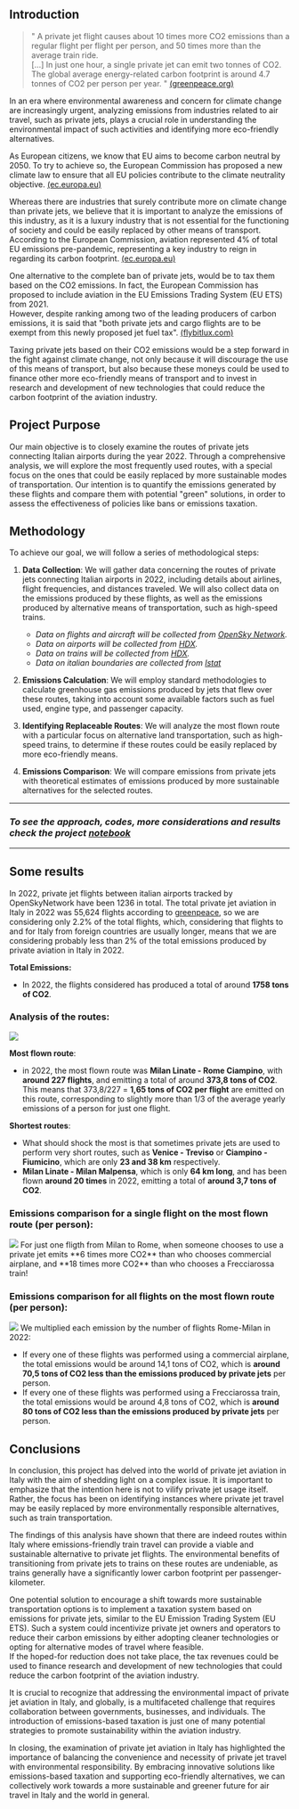 ## Introduction
>" A private jet flight causes about 10 times more CO2 emissions than a regular flight per flight per person, and 50 times more than the average train ride.  
> [...] In just one hour, a single private jet can emit two tonnes of CO2. The global average energy-related carbon footprint is around 4.7 tonnes of CO2 per person per year. " [(greenpeace.org)](https://www.greenpeace.org/international/act/ban-private-jets/)

In an era where environmental awareness and concern for climate change are increasingly urgent, analyzing emissions from industries related to air travel, such as private jets, plays a crucial role in understanding the environmental impact of such activities and identifying more eco-friendly alternatives.

As European citizens, we know that EU aims to become carbon neutral by 2050. To try to achieve so, the European Commission has proposed a new climate law to ensure that all EU policies contribute to the climate neutrality objective. [(ec.europa.eu)](https://ec.europa.eu/clima/policies/eu-climate-action/law_en)

Whereas there are industries that surely contribute more on climate change than private jets, we believe that it is important to analyze the emissions of this industry, as it is a luxury industry that is not essential for the functioning of society and could be easily replaced by other means of transport.  
According to the European Commission, aviation represented 4% of total EU emissions pre-pandemic, representing a key industry to reign in regarding its carbon footprint. [(ec.europa.eu)](https://ec.europa.eu/clima/policies/transport/aviation_en)

One alternative to the complete ban of private jets, would be to tax them based on the CO2 emissions. In fact, the European Commission has proposed to include aviation in the EU Emissions Trading System (EU ETS) from 2021.  
However, despite ranking among two of the leading producers of carbon emissions, it is said that "both private jets and cargo flights are to be exempt from this newly proposed jet fuel tax". [(flybitlux.com)](https://flybitlux.com/eu-proposes-to-exempt-private-jets-from-fuel-tax/)

Taxing private jets based on their CO2 emissions would be a step forward in the fight against climate change, not only because it will discourage the use of this means of transport, but also because these moneys could be used to finance other more eco-friendly means of transport and to invest in research and development of new technologies that could reduce the carbon footprint of the aviation industry.

## Project Purpose

Our main objective is to closely examine the routes of private jets connecting Italian airports during the year 2022. Through a comprehensive analysis, we will explore the most frequently used routes, with a special focus on the ones that could be easily replaced by more sustainable modes of transportation. Our intention is to quantify the emissions generated by these flights and compare them with potential "green" solutions, in order to assess the effectiveness of policies like bans or emissions taxation.

## Methodology

To achieve our goal, we will follow a series of methodological steps:

1. **Data Collection**: We will gather data concerning the routes of private jets connecting Italian airports in 2022, including details about airlines, flight frequencies, and distances traveled. We will also collect data on the emissions produced by these flights, as well as the emissions produced by alternative means of transportation, such as high-speed trains.  

    - *Data on flights and aircraft will be collected from [OpenSky Network](https://opensky-network.org/).*  
    - *Data on airports will be collected from [HDX](https://data.humdata.org/dataset/ourairports-ita?force_layout=desktop).*  
    - *Data on trains will be collected from [HDX](https://data.humdata.org).*  
    - *Data on italian boundaries are collected from [Istat](https://www.istat.it/it/archivio/222527)*  

2. **Emissions Calculation**: We will employ standard methodologies to calculate greenhouse gas emissions produced by jets that flew over these routes, taking into account some available factors such as fuel used, engine type, and passenger capacity.

3. **Identifying Replaceable Routes**: We will analyze the most flown route with a particular focus on alternative land transportation, such as high-speed trains, to determine if these routes could be easily replaced by more eco-friendly means.

4. **Emissions Comparison**: We will compare emissions from private jets with theoretical estimates of emissions produced by more sustainable alternatives for the selected routes.

---

### *To see the approach, codes, more considerations and results check the project [notebook](https://github.com/LookAtPiomba/AircraftTracker/blob/5a27a9dce055fea228e757c93702d45bceff0b19/project.ipynb)*

---

## Some results
In 2022, private jet flights between italian airports tracked by OpenSkyNetwork have been 1236 in total. The total private jet aviation in Italy in 2022 was 55,624 flights according to [greenpeace](https://www.greenpeace.org/international/act/ban-private-jets/), so we are considering only 2.2% of the total flights, which, considering that flights to and for Italy from foreign countries are usually longer, means that we are considering probably less than 2% of the total emissions produced by private aviation in Italy in 2022.

**Total Emissions:**  
- In 2022, the flights considered has produced a total of around **1758 tons of CO2**.

### Analysis of the routes:
<img src="https://github.com/LookAtPiomba/AircraftTracker/blob/e1f98a9e7c772ad1f136d5772cd30b244860b0b5/img/routes.png">

**Most flown route**: 
- in 2022, the most flown route was **Milan Linate - Rome Ciampino**, with **around 227 flights**, and emitting a total of around **373,8 tons of CO2**. This means that 373,8/227 = **1,65 tons of CO2 per flight** are emitted on this route, corresponding to slightly more than 1/3 of the average yearly emissions of a person for just one flight.

**Shortest routes**:
-  What should shock the most is that sometimes private jets are used to perform very short routes, such as **Venice - Treviso** or **Ciampino - Fiumicino**, which are only **23 and 38 km** respectively.
- **Milan Linate - Milan Malpensa**, which is only **64 km long**, and has been flown **around 20 times** in 2022, emitting a total of **around 3,7 tons of CO2**.

### Emissions comparison for a single flight on the most flown route (per person):
<img src="https://github.com/LookAtPiomba/AircraftTracker/blob/cf0b8e7a98fa333490f85d1dd44f0e8261aa4ab7/img/barplot.png">
For just one fligth from Milan to Rome, when someone chooses to use a private jet emits **6 times more CO2** than who chooses commercial airplane, and **18 times more CO2** than who chooses a Frecciarossa train!

### Emissions comparison for all flights on the most flown route (per person):
<img src="https://github.com/LookAtPiomba/AircraftTracker/blob/cf0b8e7a98fa333490f85d1dd44f0e8261aa4ab7/img/bubbles.png">
We multiplied each emission by the number of flights Rome-Milan in 2022:  

- If every one of these flights was performed using a commercial airplane, the total emissions would be around 14,1 tons of CO2, which is **around 70,5 tons of CO2 less than the emissions produced by private jets** per person.
- If every one of these flights was performed using a Frecciarossa train, the total emissions would be around  4,8 tons of CO2, which is **around 80 tons of CO2 less than the emissions produced by private jets** per person.

## Conclusions
In conclusion, this project has delved into the world of private jet aviation in Italy with the aim of shedding light on a complex issue. It is important to emphasize that the intention here is not to vilify private jet usage itself. Rather, the focus has been on identifying instances where private jet travel may be easily replaced by more environmentally responsible alternatives, such as train transportation.

The findings of this analysis have shown that there are indeed routes within Italy where emissions-friendly train travel can provide a viable and sustainable alternative to private jet flights. The environmental benefits of transitioning from private jets to trains on these routes are undeniable, as trains generally have a significantly lower carbon footprint per passenger-kilometer.

One potential solution to encourage a shift towards more sustainable transportation options is to implement a taxation system based on emissions for private jets, similar to the EU Emission Trading System (EU ETS). Such a system could incentivize private jet owners and operators to reduce their carbon emissions by either adopting cleaner technologies or opting for alternative modes of travel where feasible.  
If the hoped-for reduction does not take place, the tax revenues could be used to finance research and development of new technologies that could reduce the carbon footprint of the aviation industry.

It is crucial to recognize that addressing the environmental impact of private jet aviation in Italy, and globally, is a multifaceted challenge that requires collaboration between governments, businesses, and individuals. The introduction of emissions-based taxation is just one of many potential strategies to promote sustainability within the aviation industry.

In closing, the examination of private jet aviation in Italy has highlighted the importance of balancing the convenience and necessity of private jet travel with environmental responsibility. By embracing innovative solutions like emissions-based taxation and supporting eco-friendly alternatives, we can collectively work towards a more sustainable and greener future for air travel in Italy and the world in general.
